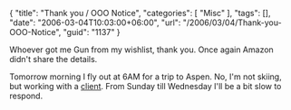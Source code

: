 {
	"title": "Thank you / OOO Notice",
	"categories": [
		"Misc"
	],
	"tags": [],
	"date": "2006-03-04T10:03:00+06:00",
	"url": "/2006/03/04/Thank-you-OOO-Notice",
	"guid": "1137"
}

Whoever got me Gun from my wishlist, thank you. Once again Amazon didn't share the details. 

Tomorrow morning I fly out at 6AM for a trip to Aspen. No, I'm not skiing, but working with a <a href="http://www.aspensnowmass.com">client</a>. From Sunday till Wednesday I'll be a bit slow to respond.